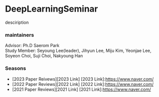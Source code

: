 # DeepLearningSeminar
desciription

### maintainers   
Advisor:  Ph.D Saerom Park   
Study Member: Seyoung Lee(leader), Jihyun Lee, Miju Kim, Yeonjae Lee, Soyeon Choi, Suji Choi, Nakyoung Han   

### Seasons   
* [2023 Paper Reivews][2023 Link]
  [2023 Link]:https://www.naver.com/
* [2022 Paper Reviews][2022 Link]
  [2022 Link]:https://www.naver.com/
* [2021 Paper Reviews][2021 Link]
  [2021 Link]:https://www.naver.com/
